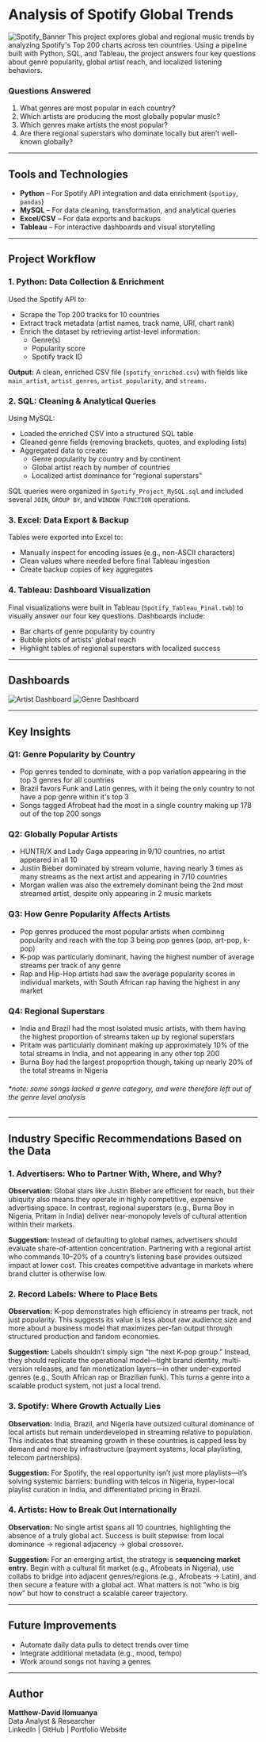 # Analysis of Spotify Global Trends
![Spotify_Banner](assets/Spotify-Logo.wine.png)
This project explores global and regional music trends by analyzing Spotify's Top 200 charts across ten countries. Using a pipeline built with Python, SQL, and Tableau, the project answers four key questions about genre popularity, global artist reach, and localized listening behaviors.
### Questions Answered
1. What genres are most popular in each country?
2. Which artists are producing the most globally popular music?
4. Which genres make artists the most popular?
5. Are there regional superstars who dominate locally but aren’t well-known globally?

---

## Tools and Technologies
- **Python** – For Spotify API integration and data enrichment (`spotipy`, `pandas`)
- **MySQL** – For data cleaning, transformation, and analytical queries
- **Excel/CSV** – For data exports and backups
- **Tableau** – For interactive dashboards and visual storytelling

---

## Project Workflow

### 1. Python: Data Collection & Enrichment
Used the Spotify API to:
- Scrape the Top 200 tracks for 10 countries
- Extract track metadata (artist names, track name, URI, chart rank)
- Enrich the dataset by retrieving artist-level information:
  - Genre(s)
  - Popularity score
  - Spotify track ID

**Output:** A clean, enriched CSV file (`spotify_enriched.csv`) with fields like `main_artist`, `artist_genres`, `artist_popularity`, and `streams`.

### 2. SQL: Cleaning & Analytical Queries
Using MySQL:
- Loaded the enriched CSV into a structured SQL table
- Cleaned genre fields (removing brackets, quotes, and exploding lists)
- Aggregated data to create:
  - Genre popularity by country and by continent
  - Global artist reach by number of countries
  - Localized artist dominance for “regional superstars”

SQL queries were organized in `Spotify_Project_MySQL.sql` and included several `JOIN`, `GROUP BY`, and `WINDOW FUNCTION` operations.

### 3. Excel: Data Export & Backup
Tables were exported into Excel to:
- Manually inspect for encoding issues (e.g., non-ASCII characters)
- Clean values where needed before final Tableau ingestion
- Create backup copies of key aggregates

### 4. Tableau: Dashboard Visualization
Final visualizations were built in Tableau (`Spotify_Tableau_Final.twb`) to visually answer our four key questions. Dashboards include:
- Bar charts of genre popularity by country
- Bubble plots of artists' global reach
- Highlight tables of regional superstars with localized success

---

## Dashboards
![Artist Dashboard](assets/Artist_Dashboard.png)
![Genre Dashboard](assets/Genre_Dashboard.png)

---

## Key Insights

### Q1: Genre Popularity by Country
- Pop genres tended to dominate, with a pop variation appearing in the top 3 genres for all countries
- Brazil favors Funk and Latin genres, with it being the only country to not have a pop genre within it's top 3
- Songs tagged Afrobeat had the most in a single country making up 178 out of the top 200 songs

### Q2: Globally Popular Artists
- HUNTR/X and Lady Gaga appearing in 9/10 countries, no artist appeared in all 10
- Justin Bieber dominated by stream volume, having nearly 3 times as many streams as the next artist and appearing in 7/10 countries
- Morgan wallen was also the extremely dominant being the 2nd most streamed artist, despite only appearing in 2 music markets

### Q3: How Genre Popularity Affects Artists
- Pop genres produced the most popular artists when combinng popularity and reach with the top 3 being pop genres (pop, art-pop, k-pop)
- K-pop was particularly dominant, having the highest number of average streams per track of any genre
- Rap and Hip-Hop artists had saw the average popularity scores in individual markets, with South African rap having the highest in any market

### Q4: Regional Superstars
- India and Brazil had the most isolated music artists, with them having the highest proportion of streams taken up by regional superstars
- Pritam was particularly dominant making up approximately 10% of the total streams in India, and not appearing in any other top 200
- Burna Boy had the largest propoprtion though, taking up nearly 20% of the total streams in Nigeria

###### *note: some songs lacked a genre category, and were therefore left out of the genre level analysis
---

## Industry Specific Recommendations Based on the Data
### 1. Advertisers: Who to Partner With, Where, and Why?
**Observation:** Global stars like Justin Bieber are efficient for reach, but their ubiquity also means they operate in highly competitive, expensive advertising space. In contrast, regional superstars (e.g., Burna Boy in Nigeria, Pritam in India) deliver near-monopoly levels of cultural attention within their markets.

**Suggestion:** Instead of defaulting to global names, advertisers should evaluate share-of-attention concentration. Partnering with a regional artist who commands 10–20% of a country’s listening base provides outsized impact at lower cost. This creates competitive advantage in markets where brand clutter is otherwise low.

### 2. Record Labels: Where to Place Bets
**Observation:** K-pop demonstrates high efficiency in streams per track, not just popularity. This suggests its value is less about raw audience size and more about a business model that maximizes per-fan output through structured production and fandom economies.

**Suggestion:** Labels shouldn’t simply sign “the next K-pop group.” Instead, they should replicate the operational model—tight brand identity, multi-version releases, and fan monetization layers—in other under-exported genres (e.g., South African rap or Brazilian funk). This turns a genre into a scalable product system, not just a local trend.

### 3. Spotify: Where Growth Actually Lies
**Observation:** India, Brazil, and Nigeria have outsized cultural dominance of local artists but remain underdeveloped in streaming relative to population. This indicates that streaming growth in these countries is capped less by demand and more by infrastructure (payment systems, local playlisting, telecom partnerships).

**Suggestion:** For Spotify, the real opportunity isn’t just more playlists—it’s solving systemic barriers: bundling with telcos in Nigeria, hyper-local playlist curation in India, and differentiated pricing in Brazil.

### 4. Artists: How to Break Out Internationally
**Observation:** No single artist spans all 10 countries, highlighting the absence of a truly global act. Success is built stepwise: from local dominance → regional adjacency → global crossover.

**Suggestion:** For an emerging artist, the strategy is s**equencing market entry**. Begin with a cultural fit market (e.g., Afrobeats in Nigeria), use collabs to bridge into adjacent genres/regions (e.g., Afrobeats → Latin), and then secure a feature with a global act. What matters is not “who is big now” but how to construct a scalable career trajectory.

---
## Future Improvements
- Automate daily data pulls to detect trends over time 
- Integrate additional metadata (e.g., mood, tempo)
- Work around songs not having a genres

---

## Author
**Matthew-David Ilomuanya**  
Data Analyst & Researcher  
LinkedIn | GitHub | Portfolio Website

